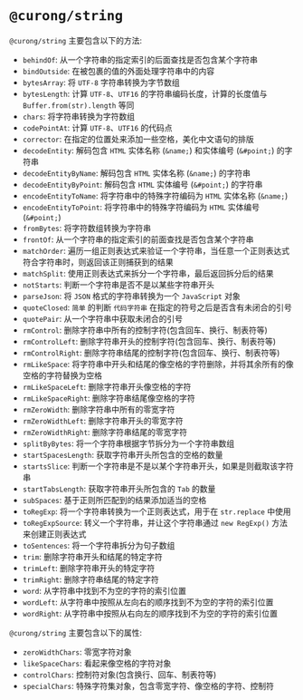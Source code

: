 # `@curong/string`


`@curong/string` 主要包含以下的方法:

 - `behindOf`: 从一个字符串的指定索引的后面查找是否包含某个字符串
 - `bindOutside`: 在被包裹的值的外面处理字符串中的内容
 - `bytesArray`: 将 `UTF-8` 字符串转换为字节数组
 - `bytesLength`: 计算 `UTF-8`、`UTF16` 的字符串编码长度，计算的长度值与 `Buffer.from(str).length` 等同
 - `chars`: 将字符串转换为字符数组
 - `codePointAt`: 计算 `UTF-8`、`UTF16` 的代码点
 - `corrector`: 在指定的位置处来添加一些空格，美化中文语句的排版
 - `decodeEntity`: 解码包含 `HTML` 实体名称 (`&name;`) 和实体编号 (`&#point;`) 的字符串
 - `decodeEntityByName`: 解码包含 `HTML` 实体名称 (`&name;`) 的字符串
 - `decodeEntityByPoint`: 解码包含 `HTML` 实体编号 (`&#point;`) 的字符串
 - `encodeEntityToName`: 将字符串中的特殊字符编码为 `HTML` 实体名称 (`&name;`)
 - `encodeEntityToPoint`: 将字符串中的特殊字符编码为 `HTML` 实体编号 (`&#point;`)
 - `fromBytes`: 将字符数组转换为字符串
 - `frontOf`: 从一个字符串的指定索引的前面查找是否包含某个字符串
 - `matchOrder`: 遍历一组正则表达式来验证一个字符串，当任意一个正则表达式符合字符串时，则返回该正则捕获到的结果
 - `matchSplit`: 使用正则表达式来拆分一个字符串，最后返回拆分后的结果
 - `notStarts`: 判断一个字符串是否不是以某些字符串开头
 - `parseJson`: 将 `JSON` 格式的字符串转换为一个 `JavaScript` 对象
 - `quoteClosed`: `简单` 的判断 `代码字符串` 在指定的符号之后是否含有未闭合的引号
 - `quotePair`: 从一个字符串中获取未闭合的引号
 - `rmControl`: 删除字符串中所有的控制字符(包含回车、换行、制表符等)
 - `rmControlLeft`: 删除字符串开头的控制字符(包含回车、换行、制表符等)
 - `rmControlRight`: 删除字符串结尾的控制字符(包含回车、换行、制表符等)
 - `rmLikeSpace`: 将字符串中开头和结尾的像空格的字符删除，并将其余所有的像空格的字符替换为空格
 - `rmLikeSpaceLeft`: 删除字符串开头像空格的字符
 - `rmLikeSpaceRight`: 删除字符串结尾像空格的字符
 - `rmZeroWidth`: 删除字符串中所有的零宽字符
 - `rmZeroWidthLeft`: 删除字符串开头的零宽字符
 - `rmZeroWidthRight`: 删除字符串结尾的零宽字符
 - `splitByBytes`: 将一个字符串根据字节拆分为一个字符串数组
 - `startSpacesLength`: 获取字符串开头所包含的空格的数量
 - `startsSlice`: 判断一个字符串是不是以某个字符串开头，如果是则截取该字符串
 - `startTabsLength`: 获取字符串开头所包含的 `Tab` 的数量
 - `subSpaces`: 基于正则所匹配到的结果添加适当的空格
 - `toRegExp`: 将一个字符串转换为一个正则表达式，用于在 `str.replace` 中使用
 - `toRegExpSource`: 转义一个字符串，并让这个字符串通过 `new RegExp()` 方法来创建正则表达式
 - `toSentences`: 将一个字符串拆分为句子数组
 - `trim`: 删除字符串开头和结尾的特定字符
 - `trimLeft`: 删除字符串开头的特定字符
 - `trimRight`: 删除字符串结尾的特定字符
 - `word`: 从字符串中找到不为空的字符的索引位置
 - `wordLeft`: 从字符串中按照从左向右的顺序找到不为空的字符的索引位置
 - `wordRight`: 从字符串中按照从右向左的顺序找到不为空的字符的索引位置

`@curong/string` 主要包含以下的属性:

- `zeroWidthChars`: 零宽字符对象
- `likeSpaceChars`: 看起来像空格的字符对象
- `controlChars`: 控制符对象(包含换行、回车、制表符等)
- `specialChars`: 特殊字符集对象，包含零宽字符、像空格的字符、控制符
